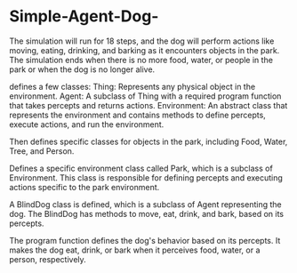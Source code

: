 # Simple-Agent-Dog-
The simulation will run for 18 steps, and the dog will perform actions like moving, eating, drinking, and barking as it encounters objects in the park. The simulation ends when there is no more food, water, or people in the park or when the dog is no longer alive.

defines a few classes:
  Thing: Represents any physical object in the environment.
  Agent: A subclass of Thing with a required program function that takes percepts and returns actions.
  Environment: An abstract class that represents the environment and contains methods to define percepts, execute actions, and run the environment.

Then defines specific classes for objects in the park, including Food, Water, Tree, and Person.

Defines a specific environment class called Park, which is a subclass of Environment. This class is responsible for defining percepts and executing actions specific to the park environment.

A BlindDog class is defined, which is a subclass of Agent representing the dog. The BlindDog has methods to move, eat, drink, and bark, based on its percepts.

The program function defines the dog's behavior based on its percepts. It makes the dog eat, drink, or bark when it perceives food, water, or a person, respectively.

